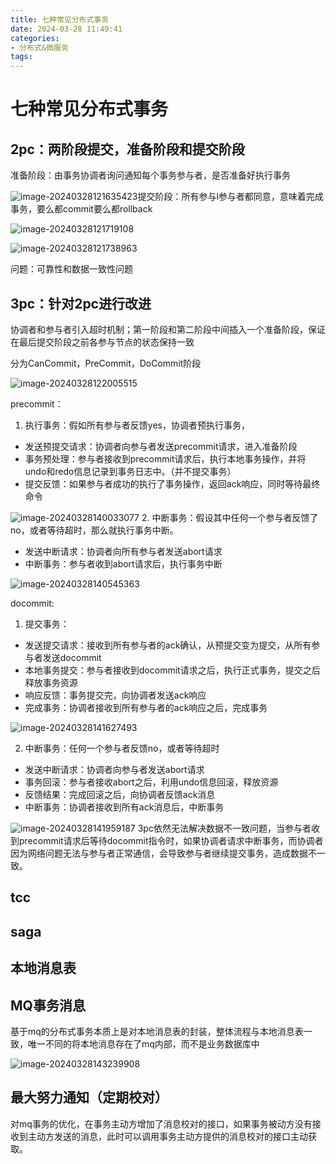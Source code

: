 ```yaml
---
title: 七种常见分布式事务
date: 2024-03-28 11:49:41
categories:
- 分布式&微服务
tags:
---
```


# 七种常见分布式事务
## 2pc：两阶段提交，准备阶段和提交阶段
准备阶段：由事务协调者询问通知每个事务参与者，是否准备好执行事务

![image-20240328121635423](..\images\image-20240328121635423.png)提交阶段：所有参与l参与者都同意，意味着完成事务，要么都commit要么都rollback

![image-20240328121719108](..\images\image-20240328121719108.png)

![image-20240328121738963](..\images\image-20240328121738963.png)

问题：可靠性和数据一致性问题

## 3pc：针对2pc进行改进
协调者和参与者引入超时机制；第一阶段和第二阶段中间插入一个准备阶段，保证在最后提交阶段之前各参与节点的状态保持一致

分为CanCommit，PreCommit，DoCommit阶段

![image-20240328122005515](..\images\image-20240328122005515.png)

precommit：
1. 执行事务：假如所有参与者反馈yes，协调者预执行事务，
- 发送预提交请求：协调者向参与者发送precommit请求，进入准备阶段
- 事务预处理：参与者接收到precommit请求后，执行本地事务操作，并将undo和redo信息记录到事务日志中。（并不提交事务）
- 提交反馈：如果参与者成功的执行了事务操作，返回ack响应，同时等待最终命令

![image-20240328140033077](..\images\image-20240328140033077.png)
2. 中断事务：假设其中任何一个参与者反馈了no，或者等待超时，那么就执行事务中断。
- 发送中断请求：协调者向所有参与者发送abort请求
- 中断事务：参与者收到abort请求后，执行事务中断

![image-20240328140545363](..\images\image-20240328140545363.png)

docommit:
1. 提交事务：
- 发送提交请求：接收到所有参与者的ack确认，从预提交变为提交，从所有参与者发送docommit
- 本地事务提交：参与者接收到docommit请求之后，执行正式事务，提交之后释放事务资源
- 响应反馈：事务提交完，向协调者发送ack响应
- 完成事务：协调者接收到所有参与者的ack响应之后，完成事务

![image-20240328141627493](..\images\image-20240328141627493.png)

2. 中断事务：任何一个参与者反馈no，或者等待超时
- 发送中断请求：协调者向参与者发送abort请求
- 事务回滚：参与者接收abort之后，利用undo信息回滚，释放资源
- 反馈结果：完成回滚之后，向协调者反馈ack消息
- 中断事务：协调者接收到所有ack消息后，中断事务

![image-20240328141959187](..\images\image-20240328141959187.png)
3pc依然无法解决数据不一致问题，当参与者收到precommit请求后等待docommit指令时，如果协调者请求中断事务，而协调者因为网络问题无法与参与者正常通信，会导致参与者继续提交事务，造成数据不一致。

## tcc
## saga
## 本地消息表

## MQ事务消息
基于mq的分布式事务本质上是对本地消息表的封装，整体流程与本地消息表一致，唯一不同的将本地消息存在了mq内部，而不是业务数据库中

![image-20240328143239908](..\images\image-20240328143239908.png)

## 最大努力通知（定期校对）
对mq事务的优化，在事务主动方增加了消息校对的接口，如果事务被动方没有接收到主动方发送的消息，此时可以调用事务主动方提供的消息校对的接口主动获取。